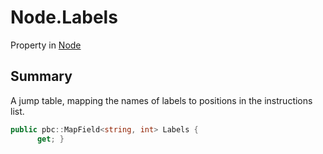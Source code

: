 # Node.Labels

Property in [Node](api/csharp/yarn.node.md)

## Summary


A jump table, mapping the names of labels to positions in the
instructions list.


```csharp
public pbc::MapField<string, int> Labels {
      get; }
```

